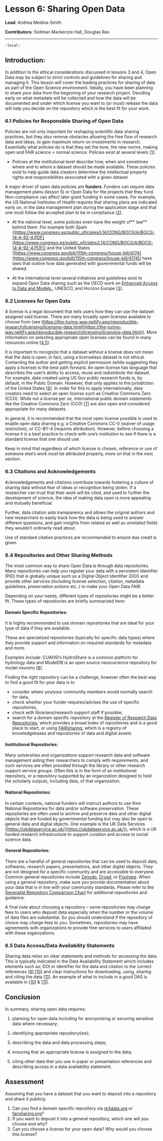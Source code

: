 # Lesson 6: Sharing Open Data 
**Lead**: Andrea Medina-Smith

**Contributors**: Siobhan Mackenzie Hall, Douglas Rao 

---

```{contents}
:local:
```


## Introduction:

In addition to the ethical considerations discussed in lessons 3 and 4, Open Data may be subject to strict controls and guidelines for sharing and managing it. This lesson will cover the leading practices for sharing of data as part of the Open Science environment. Ideally, you have been planning to share your data from the beginning of your research project. Deciding early on what metadata will be collected and how the data will be documented and under which license you want to (or must) release the data will help you decide on the repository which is the best fit for your work. 


### 6.1 Policies for Responsible Sharing of Open Data

Policies are not only important for reshaping scientific data sharing practices, but they also remove obstacles allowing the free flow of research data and ideas, to gain maximum return on investments in research. Essentially what policies do is that they set the tone, the new norms, making open and FAIR science = normal science. Policies exist at several levels [[1](https://doi.org/10.5281/zenodo.6532282)]: 



* Policies at the institutional level describe how, when and sometimes where and to whom a dataset should be made available. These policies exist to help guide data creators determine the intellectual property rights and responsibilities associated with a given dataset.  

A major driver of open data policies are **funders**. Funders can require data management plans (lesson 5) or Open Data for the projects that they fund. Non-compliance can affect later grant funding in some cases. For example, the US National Institutes of Health requires that sharing plans are indicated early on, in the data management plan during the application stage and that one must follow the accepted plan to be in compliance [[2](https://grants.nih.gov/grants/guide/notice-files/NOT-OD-21-013.html)].

* At the national level, some policies even have the weight of** law** behind them. For example both Spain \
 ([https://www.congreso.es/public_oficiales/L14/CONG/BOCG/A/BOCG-14-A-92-4.PDF](https://www.congreso.es/public_oficiales/L14/CONG/BOCG/A/BOCG-14-A-92-4.PDF)) and the United States \
([https://www.congress.gov/bill/115th-congress/house-bill/4174](https://www.congress.gov/bill/115th-congress/house-bill/4174)) have laws that outline how data generated with governmental funds will be shared.

* At the international level several initiatives and guidelines exist to expand Open Data sharing such as the OECD work on [Enhanced Access to Data and Models ](https://legalinstruments.oecd.org/en/instruments/OECD-LEGAL-0347), UNESCO, and Horizon Europe [[3](https://doi.org/10.3389/fdata.2019.00043)]. 


### 6.2 Licenses for Open Data

A license is a legal document that tells users how they can use the dataset assigned said license. There are many broadly open licenses available to choose from (see [https://the-turing-way.netlify.app/reproducible-research/licensing/licensing-data.html](https://the-turing-way.netlify.app/reproducible-research/licensing/licensing-data.html)).  More information on selecting appropriate open licenses can be found in many resources online [[4](https://opendatacommons.org/licenses/),[5](https://creativecommons.org/about/program-areas/open-data/)].

It is important to recognize that a dataset without a license does not mean that the data is open; in fact, using a licenseless dataset is not ethical. Contacting the author and getting explicit permission (while suggesting they apply a license) is the best path forward. An open license has language that describes the user’s ability to access, reuse and redistribute the dataset. For example, data created using US Gov public research funds is, by default, in the Public Domain.  However, that only applies to the jurisdiction of the United States [[6](https://resources.data.gov/open-licenses/)]. In order for this to apply internationally, data creators need to select an open license such as Creative Commons Zero (CCO). While not a license per se, international public domain statements like the Creative Commons Zero (CC0) [[7](https://creativecommons.org/publicdomain/zero/1.0/)] are also open and considered appropriate for many datasets. 

In general, it is recommended that the most open license possible is used to enable open data sharing e.g. a Creative Commons CC-0 (waiver of usage restriction), or CC-BY-4 (requires attribution). However, before choosing a license it is a best practice to check with one’s institution to see if there is a standard license that one should use. 

Keep in mind that regardless of which license is chosen, reference or use of someone else’s work must be attributed properly, more on that in the next section.  
  

### 6.3 Citations and Acknowledgements

Acknowledgements and citations contribute towards fostering a culture of sharing data without fear of ideas or recognition being stolen. If a researcher can trust that their work will be cited, and used to further the development of science, the idea of making data open is more appealing and mutually beneficial.

Further, data citation aids transparency and allows the original authors and new researchers to easily track how the data is being used to answer different questions, and gain insights from related as well as unrelated fields they wouldn’t ordinarily read about.

Use of standard citation practices are recommended to ensure due credit is given. 


### 6.4 Repositories and Other Sharing Methods

The most common way to share Open Data is through data repositories. Many repositories can help you register your data with a persistent identifier (PID) that is globally unique such as a Digital Object Identifier (DOI) and provide other services (including license selection, citation, metadata guidelines, preservation actions etc..) to make your Open Data FAIR.  

Depending on your needs, different types of repositories might be a better fit. These types of repositories are briefly summarized here:


#### Domain Specific Repositories:  

It is highly recommended to use domain repositories that are ideal for your type of data if they are available. 

These are specialized repositories (typically for specific data types) where they provide support and information on required standards for metadata and more. 

Examples include: CUAHSI’s HydroShare is a common platform for hydrology data and ModelDB is an open source neuroscience repository for model neurons [[8](https://senselab.med.yale.edu/ModelDB/)].

Finding the right repository can be a challenge, however often the best way to find a good fit for your data is to

* consider where you/your community members would normally search for data, 
* check whether your funder requires/advises the use of specific repositories, 
* check with librarians/research support staff if possible, 
* search for a domain specific repository at the [Register of Research Data Repositories](https://www.re3data.org/), which provides a broad index of repositories and is a good place to start, or using [FAIRsharing](http://fairsharing.org), which is a registry of knowledgebases and repositories of data and digital assets. 


#### Institutional Repositories:

Many universities and organizations support research data and software management aiding their researchers to comply with requirements, and such services are often provided through the library or other research support service groups. Often this is in the form of an institutional repository, or a repository supported by an organization designed to hold the scholarly outputs, including data, of that organization.


#### National Repositories:

In certain contexts, national funders will instruct authors to use their National Repositories for data and/or software preservation. These repositories are often used to archive and preserve data and other digital objects that are funded by governmental funding but may also be open to general data and digital objects. One example is the UK Data Services ([https://ukdataservice.ac.uk/](https://ukdataservice.ac.uk/)), which is a UK funded research infrastructure to support curation and access to social science data. 


#### General Repositories:

There are a handful of general repositories that can be used to deposit data, softwares, research papers, presentations, and other digital objects. They are not designed for a specific community and are accessible to everyone. Common general repositories include [Zenodo](https://zenodo.org/), [Dryad](https://datadryad.org/stash), or [Figshare](https://figshare.com/). When using a general repository, make sure you provide documentation about your data that is in line with your community standards. Please refer to the [Generalist Repository Comparison Chart](https://fairsharing.org/collection/GeneralRepositoryComparison) for additional repositories and guidance. 

A final note about choosing a repository – some repositories may charge fees to users who deposit data especially when the number or the volume of data files are substantial. So you should understand if the repository of choice may charge fees to you. Sometimes, repositories may have agreements with organizations to provide free services to users affiliated with these organizations. 


### 6.5 Data Access/Data Availability Statements

Sharing data relies on clear statements and methods for accessing the data. This is typically indicated in the Data Availability Statement which includes elements such as; DOI or identifier for the data and citation to the correct references [[9](https://jie.yale.edu/datastatements)],[[10](https://think.f1000research.com/wp-content/uploads/2021/02/F1000Research-Open-Data-How-to-Write-a-Data-Availability-Statement.pdf)] and clear instructions for downloading, using, sharing and citing the data [[11](https://doi.org/10.5281/zenodo.6505587)].  An example of what to include in a good DAS is available in [[10](https://think.f1000research.com/wp-content/uploads/2021/02/F1000Research-Open-Data-How-to-Write-a-Data-Availability-Statement.pdf)] & [[11](https://doi.org/10.5281/zenodo.6505587)]. 


## Conclusion

In summary, sharing open data requires;

1) planning for open data including for anonymizing or securing sensitive data where necessary; 

2) identifying appropriate repository(ies); 

3) describing the data and data processing steps; 

4) ensuring that an appropriate license is assigned to the data;
 
5) citing other data that you use in paper or presentation references and describing access in a data availability statement.  


## Assessment 

Assuming that you have a dataset that you want to deposit into a repository and share it publicly. 

1. Can you find a domain specific repository via [re3data.org](https://www.re3data.org/) or [fairsharing.org](http://fairsharing.org)?
2. If you want to deposit it into a general repository, which one will you choose and why?
3. Can you choose a license for your open data? Why would you choose this license?


